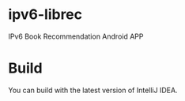 # ipv6-librec
IPv6 Book Recommendation Android APP

# Build
You can build with the latest version of IntelliJ IDEA.
